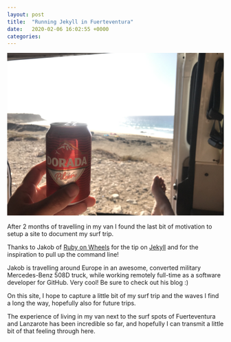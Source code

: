 ```yaml
---
layout: post
title:  "Running Jekyll in Fuerteventura"
date:   2020-02-06 16:02:55 +0000
categories:
---
```


![](/assets/267.jpg)

After 2 months of travelling in my van I found the last bit of motivation to setup a site to document my surf trip.

Thanks to Jakob of [Ruby on Wheels][ruby-on-wheels] for the tip on [Jekyll][jekyll] and for the inspiration to pull up the command line!

Jakob is travelling around Europe in an awesome, converted military Mercedes-Benz 508D truck, while working remotely full-time as a software developer for GitHub. Very cool! Be sure to check out his blog :)

On this site, I hope to capture a little bit of my surf trip and the waves I find a long the way, hopefully also for future trips.

The experience of living in my van next to the surf spots of Fuerteventura and Lanzarote has been incredible so far, and hopefully I can transmit a little bit of that feeling through here.     

[jekyll]:https://jekyllrb.com/
[ruby-on-wheels]: https://ruby-on-wheels.github.io
